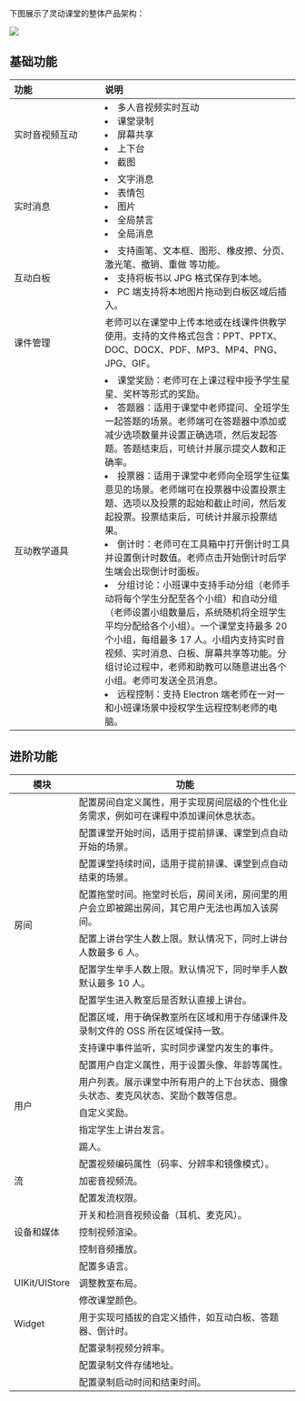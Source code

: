 
下图展示了灵动课堂的整体产品架构：

![](https://web-cdn.agora.io/docs-files/1653556588921)

## 基础功能

| <span style="white-space:nowrap;">功能&emsp;&emsp;&emsp;&emsp;&emsp;&emsp;&emsp;</span> | 说明                                                         |
| :----------------------------------------------------------- | :----------------------------------------------------------- |
| 实时音视频互动                                               | <li>多人音视频实时互动</li><li>课堂录制</li><li>屏幕共享</li><li>上下台</li><li>截图</li> |
| 实时消息| <li>文字消息</li><li>表情包</li><li>图片</li><li>全局禁言</li><li>全局消息</li> |
| 互动白板 | <li>支持画笔、文本框、图形、橡皮擦、分页、激光笔、撤销、重做 等功能。</li><li>支持将板书以 JPG 格式保存到本地。</li><li>PC 端支持将本地图片拖动到白板区域后插入。</li> |
| 课件管理| 老师可以在课堂中上传本地或在线课件供教学使用。支持的文件格式包含：PPT、PPTX、DOC、DOCX、PDF、MP3、MP4、PNG、JPG、GIF。 |
| 互动教学道具 | <li>课堂奖励：老师可在上课过程中授予学生星星、奖杯等形式的奖励。</li><li>答题器：适用于课堂中老师提问、全班学生一起答题的场景。老师端可在答题器中添加或减少选项数量并设置正确选项，然后发起答题。答题结束后，可统计并展示提交人数和正确率。</li><li>投票器：适用于课堂中老师向全班学生征集意见的场景。老师端可在投票器中设置投票主题、选项以及投票的起始和截止时间，然后发起投票。投票结束后，可统计并展示投票结果。</li><li>倒计时：老师可在工具箱中打开倒计时工具并设置倒计时数值。老师点击开始倒计时后学生端会出现倒计时面板。</li><li>分组讨论：小班课中支持手动分组（老师手动将每个学生分配至各个小组）和自动分组（老师设置小组数量后，系统随机将全班学生平均分配给各个小组）。一个课堂支持最多 20 个小组，每组最多 17 人。小组内支持实时音视频、实时消息、白板、屏幕共享等功能。分组讨论过程中，老师和助教可以随意进出各个小组。老师可发送全员消息。</li><li>远程控制：支持 Electron 端老师在一对一和小班课场景中授权学生远程控制老师的电脑。</li> |

## 进阶功能

<table>
<thead>
  <tr>
    <th>模块</th>
    <th>功能</th>
  </tr>
</thead>
<tbody>
  <tr>
    <td rowspan="9">房间</td>
    <td>配置房间自定义属性，用于实现房间层级的个性化业务需求，例如可在课程中添加课间休息状态。</td>
  </tr>
  <tr>
    <td>配置课堂开始时间，适用于提前排课、课堂到点自动开始的场景。</td>
  </tr>
  <tr>
    <td>配置课堂持续时间，适用于提前排课、课堂到点自动结束的场景。</td>
  </tr>
  <tr>
    <td>配置拖堂时间。拖堂时长后，房间关闭，房间里的用户会立即被踢出房间，其它用户无法也再加入该房间。</td>
  </tr>
  <tr>
    <td>配置上讲台学生人数上限。默认情况下，同时上讲台人数最多 6 人。</td>
  </tr>
  <tr>
    <td>配置学生举手人数上限。默认情况下，同时举手人数默认最多 10 人。</td>
  </tr>
  <tr>
    <td>配置学生进入教室后是否默认直接上讲台。</td>
  </tr>
  <tr>
    <td>配置区域，用于确保教室所在区域和用于存储课件及录制文件的 OSS 所在区域保持一致。</td>
  </tr>
  <tr>
    <td>支持课中事件监听，实时同步课堂内发生的事件。</td>
  </tr>
  <tr>
    <td rowspan="5">用户</td>
    <td>配置用户自定义属性，用于设置头像、年龄等属性。</td>
  </tr>
  <tr>
    <td>用户列表。展示课堂中所有用户的上下台状态、摄像头状态、麦克风状态、奖励个数等信息。</td>
  </tr>
  <tr>
    <td>自定义奖励。</td>
  </tr>
  <tr>
    <td>指定学生上讲台发言。</td>
  </tr>
  <tr>
    <td>踢人。</td>
  </tr>
  <tr>
    <td rowspan="3">流</td>
    <td>配置视频编码属性（码率、分辨率和镜像模式）。</td>
  </tr>
  <tr>
    <td>加密音视频流。</td>
  </tr>
  <tr>
    <td>配置发流权限。</td>
  </tr>
  <tr>
    <td rowspan="3">设备和媒体</td>
    <td>开关和检测音视频设备（耳机、麦克风）。</td>
  </tr>
  <tr>
    <td>控制视频渲染。</td>
  </tr>
  <tr>
    <td>控制音频播放。</td>
  </tr>
  <tr>
    <td rowspan="3">UIKit/UIStore</td>
    <td>配置多语言。</td>
  </tr>
  <tr>
    <td>调整教室布局。</td>
  </tr>
  <tr>
    <td>修改课堂颜色。</td>
  </tr>
  <tr>
    <td>Widget</td>
    <td>用于实现可插拔的自定义插件，如互动白板、答题器、倒计时。</td>
  </tr>
  <tr>
    <td rowspan="3"></td>
    <td>配置录制视频分辨率。</td>
  </tr>
  <tr>
    <td>配置录制文件存储地址。</td>
  </tr>
  <tr>
    <td>配置录制启动时间和结束时间。</td>
  </tr>
</tbody>
</table>